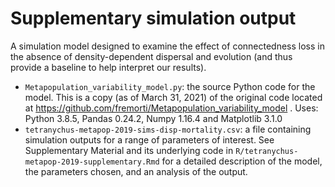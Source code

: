 # Supplementary simulation output

A simulation model designed to examine the effect of connectedness loss in the absence of density-dependent dispersal and evolution (and thus provide a baseline to help interpret our results).

- `Metapopulation_variability_model.py`: the source Python code for the model. This is a copy (as of March 31, 2021) of the original code located at  https://github.com/fremorti/Metapopulation_variability_model . Uses: Python 3.8.5, Pandas 0.24.2, Numpy 1.16.4 and Matplotlib 3.1.0
- `tetranychus-metapop-2019-sims-disp-mortality.csv`: a file containing simulation outputs for a range of parameters of interest. See Supplementary Material and its underlying code in `R/tetranychus-metapop-2019-supplementary.Rmd` for a detailed description of the model, the parameters chosen, and an analysis of the output.

